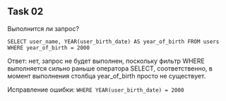## Task 02

Выполнится ли запрос? 

`SELECT user_name, YEAR(user_birth_date) AS year_of_birth FROM users WHERE year_of_birth = 2000`

Ответ: нет, запрос не будет выполнен, поскольку фильтр WHERE выполняется сильно раньше оператора SELECT, соответственно, в момент выполнения столбца year_of_birth просто не существует.

Исправление ошибки: `WHERE YEAR(user_birth_date) = 2000`